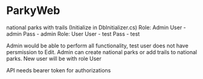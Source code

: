 # ParkyWeb
 national parks with trails
 (Initialize in DbInitializer.cs)
Role: Admin   User - admin    Pass - admin
Role: User    User - test     Pass - test

Admin would be able to perform all functionality, test user does not have persmission to Edit. 
Admin can create national parks or add trails to national parks.
New user will be with role User

API needs bearer token for authorizations
